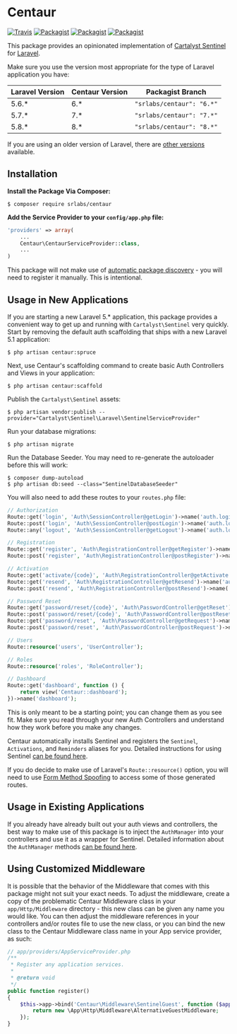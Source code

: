 # Centaur

[![Travis](https://img.shields.io/travis/SRLabs/Centaur.svg)](https://travis-ci.org/SRLabs/Centaur)
[![Packagist](https://img.shields.io/packagist/dt/SRLabs/Centaur.svg)](https://packagist.org/packages/srlabs/centaur)
[![Packagist](https://img.shields.io/packagist/v/SRLabs/Centaur.svg)](https://packagist.org/packages/srlabs/centaur)
[![Packagist](https://img.shields.io/packagist/l/SRLabs/Centaur.svg)](https://packagist.org/packages/srlabs/centaur)

This package provides an opinionated implementation of  [Cartalyst Sentinel](https://cartalyst.com/manual/sentinel/2.0) for [Laravel](https://github.com/laravel/laravel).

Make sure you use the version most appropriate for the type of Laravel application you have:

| Laravel Version  | Centaur Version  | Packagist Branch |
|---|---|---|
| 5.6.*  | 6.*  | ```"srlabs/centaur": "6.*"``` |
| 5.7.*  | 7.*  | ```"srlabs/centaur": "7.*"``` |
| 5.8.*  | 8.*  | ```"srlabs/centaur": "8.*"``` |

If you are using an older version of Laravel, there are [other versions](https://packagist.org/packages/srlabs/centaur) available.

## Installation
**Install the Package Via Composer:**

```shell
$ composer require srlabs/centaur
```

**Add the Service Provider to your ```config/app.php``` file:**

```php
'providers' => array(
    ...
    Centaur\CentaurServiceProvider::class,
    ...
)
```

This package will not make use of [automatic package discovery](https://laravel.com/docs/5.5/packages#package-discovery) - you will need to register it manually. This is intentional.

## Usage in New Applications
If you are starting a new Laravel 5.* application, this package provides a convenient way to get up and running with ```Cartalyst\Sentinel``` very quickly.   Start by removing the default auth scaffolding that ships with a new Laravel 5.1 application:

```shell
$ php artisan centaur:spruce
```

Next, use Centaur's scaffolding command to create basic Auth Controllers and Views in your application:

```shell
$ php artisan centaur:scaffold
```

Publish the ```Cartalyst\Sentinel``` assets:

```shell
$ php artisan vendor:publish --provider="Cartalyst\Sentinel\Laravel\SentinelServiceProvider"
```

Run your database migrations:
```shell
$ php artisan migrate
```

Run the Database Seeder. You may need to re-generate the autoloader before this will work:
```shell
$ composer dump-autoload
$ php artisan db:seed --class="SentinelDatabaseSeeder"
```

You will also need to add these routes to your ```routes.php``` file:
```php
// Authorization
Route::get('login', 'Auth\SessionController@getLogin')->name('auth.login.form');
Route::post('login', 'Auth\SessionController@postLogin')->name('auth.login.attempt');
Route::any('logout', 'Auth\SessionController@getLogout')->name('auth.logout');

// Registration
Route::get('register', 'Auth\RegistrationController@getRegister')->name('auth.register.form');
Route::post('register', 'Auth\RegistrationController@postRegister')->name('auth.register.attempt');

// Activation
Route::get('activate/{code}', 'Auth\RegistrationController@getActivate')->name('auth.activation.attempt');
Route::get('resend', 'Auth\RegistrationController@getResend')->name('auth.activation.request');
Route::post('resend', 'Auth\RegistrationController@postResend')->name('auth.activation.resend');

// Password Reset
Route::get('password/reset/{code}', 'Auth\PasswordController@getReset')->name('auth.password.reset.form');
Route::post('password/reset/{code}', 'Auth\PasswordController@postReset')->name('auth.password.reset.attempt');
Route::get('password/reset', 'Auth\PasswordController@getRequest')->name('auth.password.request.form');
Route::post('password/reset', 'Auth\PasswordController@postRequest')->name('auth.password.request.attempt');

// Users
Route::resource('users', 'UserController');

// Roles
Route::resource('roles', 'RoleController');

// Dashboard
Route::get('dashboard', function () {
    return view('Centaur::dashboard');
})->name('dashboard');
```

This is only meant to be a starting point; you can change them as you see fit.  Make sure you read through your new Auth Controllers and understand how they work before you make any changes.

Centaur automatically installs Sentinel and registers the ```Sentinel```, ```Activations```, and ```Reminders``` aliases for you.  Detailed instructions for using Sentinel [can be found here](https://cartalyst.com/manual/sentinel/2.0).

If you do decide to make use of Laravel's `Route::resource()` option, you will need to use [Form Method Spoofing](https://github.com/SRLabs/Centaur/wiki/Form-Method-Spoofing) to access some of those generated routes.

## Usage in Existing Applications
If you already have already built out your auth views and controllers, the best way to make use of this package is to inject the ```AuthManager``` into your controllers and use it as a wrapper for Sentinel.   Detailed information about the ```AuthManager``` methods [can be found here](https://github.com/SRLabs/Centaur/wiki/AuthManager-Methods-and-Responses).

## Using Customized Middleware
It is possible that the behavior of the Middleware that comes with this package might not suit your exact needs.  To adjust the middleware, create a copy of the problematic Centaur Middleware class in your ```app/Http/Middleware``` directory - this new class can be given any name you would like.   You can then adjust the middleware references in your controllers and/or routes file to use the new class, or you can bind the new class to the Centaur Middleware class name in your App service provider, as such:

```php
// app/providers/AppServiceProvider.php
/**
 * Register any application services.
 *
 * @return void
 */
public function register()
{
    $this->app->bind('Centaur\Middleware\SentinelGuest', function ($app) {
        return new \App\Http\Middleware\AlternativeGuestMiddleware;
    });
}
```
